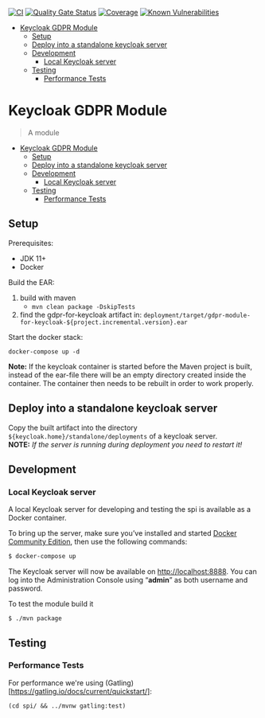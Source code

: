 [![CI](https://github.com/toolisticon/keycloak-gdpr-module/actions/workflows/build.yml/badge.svg)](https://github.com/toolisticon/keycloak-gdpr-module/actions/workflows/build.yml)
[![Quality Gate Status](https://sonarcloud.io/api/project_badges/measure?project=toolisticon_keycloak-gdpr-module&metric=alert_status)](https://sonarcloud.io/dashboard?id=toolisticon_keycloak-gdpr-module)
[![Coverage](https://sonarcloud.io/api/project_badges/measure?project=toolisticon_keycloak-gdpr-module&metric=coverage)](https://sonarcloud.io/dashboard?id=toolisticon_keycloak-gdpr-module)
[![Known Vulnerabilities](https://snyk.io/test/github/toolisticon/keycloak-gdpr-module/badge.svg)](https://snyk.io/test/github/toolisticon/keycloak-gdpr-module)

- [Keycloak GDPR Module](#keycloak-gdpr-module)
  - [Setup](#setup)
  - [Deploy into a standalone keycloak server](#deploy-into-a-standalone-keycloak-server)
  - [Development](#development)
    - [Local Keycloak server](#local-keycloak-server)
  - [Testing](#testing)
    - [Performance Tests](#performance-tests)
# Keycloak GDPR Module

> A module

- [Keycloak GDPR Module](#keycloak-gdpr-module)
  - [Setup](#setup)
  - [Deploy into a standalone keycloak server](#deploy-into-a-standalone-keycloak-server)
  - [Development](#development)
    - [Local Keycloak server](#local-keycloak-server)
  - [Testing](#testing)
    - [Performance Tests](#performance-tests)

## Setup

Prerequisites:
* JDK 11+
* Docker

Build the EAR:

1. build with maven
   * `mvn clean package -DskipTests`
2. find the gdpr-for-keycloak artifact in:
   `deployment/target/gdpr-module-for-keycloak-${project.incremental.version}.ear`

Start the docker stack:

```
docker-compose up -d
```

**Note:** If the keycloak container is started before the Maven project is built, instead of the ear-file there will be an empty
directory created inside the container. The container then needs to be rebuilt in order to work properly.

## Deploy into a standalone keycloak server

Copy the built artifact into the directory `${keycloak.home}/standalone/deployments` of a keycloak server.  
**NOTE:** *If the server is running during deployment you need to restart it!*


## Development
### Local Keycloak server
A local Keycloak server for developing and testing the spi is available as a Docker container.

To bring up the server, make sure you’ve installed and started [Docker Community Edition](https://docs.docker.com/engine/installation/), then use the following commands:
```bash
$ docker-compose up
```
The Keycloak server will now be available on <http://localhost:8888>. You can log into the Administration Console using “**admin**” as both username and password.

To test the module build it
```
$ ./mvn package
```

## Testing

### Performance Tests

For performance we're using (Gatling)[https://gatling.io/docs/current/quickstart/]:
```
(cd spi/ && ../mvnw gatling:test)
```
